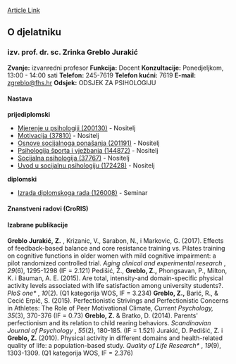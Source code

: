 [Article Link](https://www.fhs.hr/djelatnik/zrinka.greblo_jurakic)

## O djelatniku
###  izv. prof. dr. sc. Zrinka Greblo Jurakić 
**Zvanje:**
izvanredni profesor 
**Funkcija:**
Docent 
**Konzultacije:**
Ponedjeljkom, 13:00 - 14:00 sati
**Telefon:**
245-7619
**Telefon kućni:**
7619
**E-mail:**
[zgreblo@fhs.hr](javascript:startMail\('tmreyo@bus.feu'\);)
**Odsjek:**
ODSJEK ZA PSIHOLOGIJU 
#### Nastava
**prijediplomski**
  * [Mjerenje u psihologiji (200130)](https://www.fhs.hr/predmet/mup_a) - Nositelj
  * [Motivacija (37810)](https://www.fhs.hr/predmet/mot) - Nositelj
  * [Osnove socijalnoga ponašanja (201191)](https://www.fhs.hr/predmet/osp_b) - Nositelj
  * [Psihologija športa i vježbanja (144872)](https://www.fhs.hr/predmet/psv) - Nositelj
  * [Socijalna psihologija (37767)](https://www.fhs.hr/predmet/socpsi) - Nositelj
  * [Uvod u socijalnu psihologiju (172428)](https://www.fhs.hr/predmet/uusp_a) - Nositelj


**diplomski**
  * [Izrada diplomskoga rada (126008)](https://www.fhs.hr/predmet/idr_b) - Seminar


#### Znanstveni radovi (CroRIS)
#### Izabrane publikacije
**Greblo Jurakić,** **Z.** , Krizanic, V., Sarabon, N., i Markovic, G. (2017). Effects of feedback-based balance and core resistance training vs. Pilates training on cognitive functions in older women with mild cognitive impairment: a pilot randomized controlled trial. _Aging clinical and experimental research_ , _29_(6), 1295-1298 (IF = 2.121)
Pedišić, Ž., **Greblo, Z.,** Phongsavan, P., Milton, K. i Bauman, A. E. (2015). Are total, intensity-and domain-specific physical activity levels associated with life satisfaction among university students?. _PloS one*_ , _10_(2). (Q1 kategorija WOS, IF = 3.234)
**Greblo, Z.,** Barić, R., & Cecić Erpič, S. (2015). Perfectionistic Strivings and Perfectionistic Concerns in Athletes: The Role of Peer Motivational Climate, _Current Psychology, 35_(3), 370-376 (IF = 0.73)
**Greblo, Z.** & Bratko, D. (2014). Parents' perfectionism and its relation to child rearing behaviors. _Scandinavian Journal of Psychology_ , _55_(2), 180-185. (IF = 1.521)
Jurakić, D. Pedišić, Z. i **Greblo, Z.** (2010). Physical activity in different domains and health-related quality of life: a population-based study. _Quality of Life Research*_ , _19_(9), 1303-1309. (Q1 kategorija WOS, IF = 2.376)
